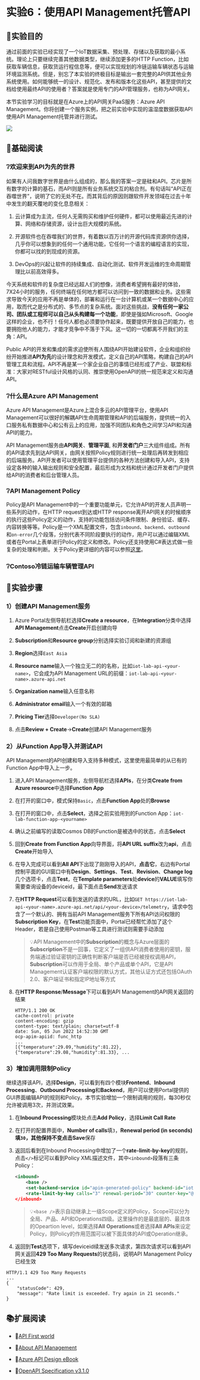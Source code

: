 # 实验6：使用API Management托管API

## 🎯实验目的

通过前面的实验已经实现了一个IoT数据采集、预处理、存储以及获取的最小系统。理论上只要继续完善其他数据类型，继续添加更多的HTTP Function，比如获取车辆信息，获取货运行程信息等，便可以实现规划的冷链运输车辆状态与运输环境监测系统。但是，别忘了本实验的终极目标是输出一套完整的API供其他业务系统使用。如何能够统一的设计、规范化、发布和版本化这些API，甚至提供的文档给使用最终API的使用者？答案就是使用专门的API管理服务，也称为API网关。

本节实验学习的目标就是在Azure上的API网关PaaS服务：Azure API Management。你将创建一个服务实例，把之前实验中实现的温湿度数据获取API使用API Management托管并进行测试。

![](images/lab6.png)

## 📑基础阅读

### ❔欢迎来到API为先的世界

如果有人问我数字世界是由什么组成的，那么我的答案一定是硅和API。芯片是所有数字的计算的基石，而API则是所有业务系统交互的粘合剂。有句话叫“API正在吞噬世界”，说明了它的无处不在。而其背后的原因则跟软件开发领域在过去十年中发生的翻天覆地的变化息息相关：

1. 云计算成为主流，任何人无需购买和维护任何硬件，都可以使用最近先进的计算、网络和存储资源，设计出巨大规模的系统。

2. 开源软件也在吞噬我们的世界，有着数以百万计的开源代码库资源供你选择，几乎你可以想象到的任何一个通用功能，它任何一个语言的编程语言的实现，你都可以找的到现成的资源。

3. DevOps的兴起让软件的持续集成、自动化测试、软件开发运维的生命周期管理比以前高效得多。

今天系统和软件的复杂度已经远超人们的想像，消费者希望拥有最好的体验，7X24小时的服务，任何终端在任何地方都可以访问到一致的数据和业务。这些需求导致今天的应用不再是单体的，部署和运行在一台计算机或某一个数据中心的应用，取而代之是分布式的、多节点的复杂系统。面对这些挑战，**没有任何一家公司、团队或工程师可以自己从头构建每一个功能**，即使是强如Microsoft、Google这样的企业，也不行！任何人都也必须要协作起来，既要提供开放自己的能力，也要拥抱他人的能力，才能才竞争中不落于下风。这一切的一切都离不开我们的主角：API。

Public API的开发和集成的需求迫使所有人围绕API开始建设软件，企业和组织纷纷开始推进**API为先**的设计理念和开发模式，定义自己的API策略，构建自己的API管理工具和流程。API不再是某一个家企业自己的事情已经形成了产业、联盟和标准：大家对RESTful设计风格的认同、推崇使用OpenAPI的统一规范来定义和沟通API。

### ❔什么是Azure API Management

Azure API Management是Azure上混合多云的API管理平台，使用API Management可以很好的解耦API生命周期管理和API的后端服务，提供统一的入口服务私有数据中心和公有云上的应用，加强不同团队和角色之间学习API和沟通API的能力。

API Management服务由**API网关**、**管理平面**, 和**开发者门户**三大组件组成。所有的API请求先到达API网关，由网关按照Policy规则进行统一处理后再转发到相应的后端服务。API开发者可以使用管理平台提供的各种方法创建和导入API，支持设定各种的输入输出规则和安全配置，最后形成为文档和统计通过开发者门户提供给API的消费者和后台管理人员。

### ❔API Management Policy

Policy是API Management中的一个重要功能单元，它允许API的开发人员声明一些系列的动作，在HTTP request到达或HTTP response离开API网关的时候顺序的执行这些Policy定义的动作，支持的功能包括访问条件限制、身份验证、缓存、内容转换等等。Policy是一个XML配置文件，包含`inbound`、`backend`、`outbound`和`on-error`几个段落，分别代表不同阶段要执行的动作，用户可以通过编辑XML或者在Portal上表单进行Policy的定义和修改。Policy还支持使用C#表达式做一些复杂的处理和判断。关于Policy更详细的内容可以参照[这里](https://docs.microsoft.com/en-us/azure/api-management/api-management-policies)。

### ❔Contoso冷链运输车辆管理API


## 🧪实验步骤

### 1）创建API Management服务

1. Azure Portal左侧导航栏选择**Create a resource**，在**Integration**分类中选择**API Management**点击**Create**开启创建向导

2. **Subscription**和**Resource group**分别选择实验订阅和新建的资源组

3. **Region**选择`East Asia`

4. **Resource name**输入一个独立无二的的名称，比如`iot-lab-api-<your-name>`，它会成为API Management URL的前缀：`iot-lab-api-<your-name>.azure-api.net`

5. **Organization name**输入任意名称

6. **Administrator email**输入一个有效的邮箱

4. **Pricing Tier**选择`Developer(No SLA)`

5. 点击**Review + Create**->**Create**创建API Management服务

### 2）从Function App导入并测试API

API Management的API创建和导入支持多种模式，这里使用最简单的从已有的Function App中导入上一步。

1. 进入API Management服务，左侧导航栏选择**APIs**，在分类**Create from Azure resource**中选择**Function App**

2. 在打开的窗口中，模式保持`Basic`，点击**Function App**处的**Browse**

3. 在打开的窗口中，点击**Select**，选择之前实验用到的Function App：`iot-lab-function-app-<yourname>`

4. 确认之前编写的读取Cosmos DB的Function是被选中的状态，点击**Select**

5. 回到**Create from Function App**向导界面，将**API URL suffix**改为**api**，点击**Create**开始导入

6. 在导入完成可以看到**All API**下出现了刚刚导入的API，**点击它**，右边有Portal控制平面的GUI窗口中有**Design**、**Settings**、**Test**、**Revision**、**Change log**几个选项卡，点击**Test**，在**Template parameters**处**device**的**VALUE**填写你需要查询设备的deviceid，最下面点击**Send**发送请求

7. 在**HTTP Request**可以看到发送的请求的URL，比如`GET https://iot-lab-api-<your-name>.azure-api.net/api/<your-device>/telemetry`，请求中包含了一个默认的、拥有当前API Management服务下所有API访问权限的**Subscription Key**，在**Test**功能页面中，Portal已经帮忙添加了这个Header，若是自己使用Postman等工具进行测试则需要手动添加

    > 💡API Management中的**Subscription**的概念与Azure层面的**Subscription**不是一回事，它定义了一组供API消费者使用的密钥，服务端通过验证密钥的正确性判断客户端是否已经被授权调用API，**Subscription**可以作用于全局、单个产品或单个API，它是API Management认证客户端权限的默认方式，其他认证方式还包括OAuth 2.0、客户端证书和指定IP地址等方式

8. 在**HTTP Response**/**Message**下可以看到API Management的API网关返回的结果

    ```
    HTTP/1.1 200 OK
    cache-control: private
    content-encoding: gzip
    content-type: text/plain; charset=utf-8
    date: Sun, 05 Jun 2022 14:52:30 GMT
    ocp-apim-apiid: func_http
    ...
    [{"temperature":29.09,"humidity":81.22},{"temperature":29.08,"humidity":81.33}, ...
    ```

### 3）增加调用限制Policy

继续选择该API，选择**Design**，可以看到有四个模块**Frontend**、**Inbound Processing**、**Outbound Processing**和**Backend**，用户可以使用Portal提供的GUI界面编辑API的规则和Policy。本节实验增加一个限制调用的规则，每30秒仅允许被调用3次，并测试效果。

1. 在**Inbound Processing**模块处点击**Add Policy**，选择**Limit Call Rate**

2. 在打开的配置界面中，**Number of calls**填`3`，**Renewal period (in seconds)**填`30`，其他保持不变点击**Save**保存

3. 返回后看到在Inbound Processing中增加了一个**rate-limit-by-key**的规则，点击`</>`标记可以看到Policy XML描述文件，其中`<inbound>`段落有三条Policy：

    ```xml
    <inbound>
        <base />
        <set-backend-service id="apim-generated-policy" backend-id="iot-lab-function-<your-name>" />
        <rate-limit-by-key calls="3" renewal-period="30" counter-key="@(context.Subscription?.Key ?? "anonymous")" />
    </inbound>
    ```

    > 💡`<base />`表示自动继承上一级Scope定义的Policy，Scope可以分为全局、产品、API和Operations四级。这里操作的是最底层的、最具体的Opeartion level，如果选择**All Operations**或者选择**All APIs**来设定Policy，则Policy的作用范围可以被下面具体的API或Operation继承。
    
4. 返回到**Test**选项下，填写deviceid续发送多次请求，第四次请求可以看到API网关返回**429 Too Many Requests**的状态码，说明API Management Policy已经生效

```
HTTP/1.1 429 Too Many Requests
...
{
    "statusCode": 429,
    "message": "Rate limit is exceeded. Try again in 21 seconds."
}
```

## 📚扩展阅读

- 🔗[API First world](https://api-first-world.com/)

- 🔗[About API Management](https://docs.microsoft.com/en-us/azure/api-management/api-management-key-concepts)

- 🔗[Azure API Design eBook](https://azure.microsoft.com/mediahandler/files/resourcefiles/api-design/Azure_API-Design_Guide_eBook.pdf)

- 🔗[OpenAPI Specification v3.1.0](https://spec.openapis.org/oas/v3.1.0#version-3-1-0)

